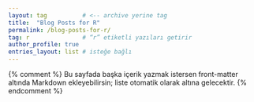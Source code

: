 ```yaml
---
layout: tag          # <-- archive yerine tag
title:  "Blog Posts for R"
permalink: /blog-posts-for-r/
tag: r               # “r” etiketli yazıları getirir
author_profile: true
entries_layout: list # isteğe bağlı
---
```


{% comment %}
Bu sayfada başka içerik yazmak istersen front-matter altında Markdown ekleyebilirsin;
liste otomatik olarak altına gelecektir.
{% endcomment %}

